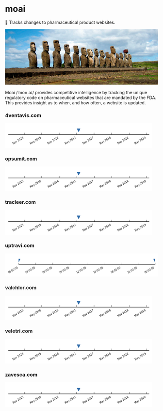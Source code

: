 
# moai
:moyai: Tracks changes to pharmaceutical product websites.

![Moai](moai.jpg)

Moai /ˈmoʊ.aɪ/ provides competitive intelligence by tracking the unique regulatory code on pharmaceutical websites that are mandated by the FDA. This provides insight as to when, and how often, a website is updated.

### 4ventavis.com
![4ventavis.com](data/4ventavis.com.png)
### opsumit.com
![opsumit.com](data/opsumit.com.png)
### tracleer.com
![tracleer.com](data/tracleer.com.png)
### uptravi.com
![uptravi.com](data/uptravi.com.png)
### valchlor.com
![valchlor.com](data/valchlor.com.png)
### veletri.com
![veletri.com](data/veletri.com.png)
### zavesca.com
![zavesca.com](data/zavesca.com.png)

